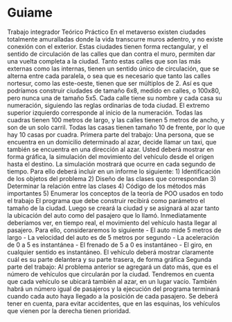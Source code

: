 # Guiame
Trabajo integrador Teórico Práctico En el metaverso existen ciudades totalmente amuralladas donde la vida transcurre muros adentro, y no existe conexión con el exterior. Estas ciudades tienen forma rectangular, y el sentido de circulación de las calles que dan contra el muro, permiten dar una vuelta completa a la ciudad. Tanto estas calles que son las más externas como las internas, tienen un sentido único de circulación, que se alterna entre cada paralela, o sea que es necesario que tanto las calles nortesur, como las este-oeste, tienen que ser múltiplos de 2. Así es que podríamos construir ciudades de tamaño 6x8, medido en calles, o 100x80, pero nunca una de tamaño 5x5. Cada calle tiene su nombre y cada casa su numeración, siguiendo las reglas ordinarias de toda ciudad. El extremo superior izquierdo corresponde al inicio de la numeración. Todas las cuadras tienen 100 metros de largo, y las calles tienen 5 metros de ancho, y son de un solo carril. Todas las casas tienen tamaño 10 de frente, por lo que hay 10 casas por cuadra. Primera parte del trabajo: Una persona, que se encuentra en un domicilio determinado al azar, decide llamar un taxi, que también se encuentra en una dirección al azar. Usted deberá mostrar en forma gráfica, la simulación del movimiento del vehículo desde el origen hasta el destino. La simulación mostrará que ocurre en cada segundo de tiempo. Para ello deberá incluir en un informe lo siguiente: 1) Identificación de los objetos del problema 2) Diseño de las clases que correspondan 3) Determinar la relación entre las clases 4) Código de los métodos más importantes 5) Enumerar los conceptos de la teoría de POO usados en todo el trabajo El programa que debe construir recibirá como parámetro el tamaño de la ciudad. Luego se creará la ciudad y se asignará al azar tanto la ubicación del auto como del pasajero que lo llamó. Inmediatamente deberíamos ver, en tiempo real, el movimiento del vehículo hasta llegar al pasajero. Para ello, consideraremos lo siguiente - El auto mide 5 metros de largo - La velocidad del auto es de 5 metros por segundo - La aceleración de 0 a 5 es instantánea - El frenado de 5 a 0 es instantáneo - El giro, en cualquier sentido es instantáneo. El vehículo deberá mostrar claramente cuál es su parte delantera y su parte trasera, de forma gráfica Segunda parte del trabajo: Al problema anterior se agregará un dato más, que es el número de vehículos que circularán por la ciudad. Tendremos en cuenta que cada vehículo se ubicará también al azar, en un lugar vacío. También habrá un número igual de pasajeros y la ejecución del programa terminará cuando cada auto haya llegado a la posición de cada pasajero. Se deberá tener en cuenta, para evitar accidentes, que en las esquinas, los vehículos que vienen por la derecha tienen prioridad.
